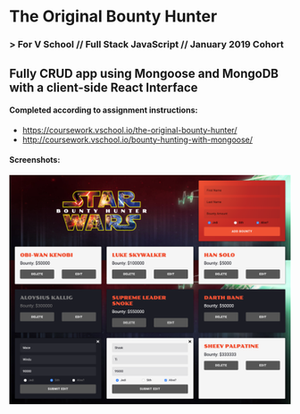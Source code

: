 # The Original Bounty Hunter
### > For V School // Full Stack JavaScript // January 2019 Cohort

## Fully CRUD app using Mongoose and MongoDB with a client-side React Interface

#### Completed according to assignment instructions: 
- https://coursework.vschool.io/the-original-bounty-hunter/
- http://coursework.vschool.io/bounty-hunting-with-mongoose/

#### Screenshots:
<img src="screenshot3.png">
